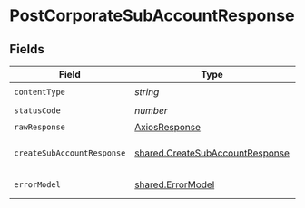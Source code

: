 # PostCorporateSubAccountResponse


## Fields

| Field                                                                              | Type                                                                               | Required                                                                           | Description                                                                        |
| ---------------------------------------------------------------------------------- | ---------------------------------------------------------------------------------- | ---------------------------------------------------------------------------------- | ---------------------------------------------------------------------------------- |
| `contentType`                                                                      | *string*                                                                           | :heavy_check_mark:                                                                 | N/A                                                                                |
| `statusCode`                                                                       | *number*                                                                           | :heavy_check_mark:                                                                 | N/A                                                                                |
| `rawResponse`                                                                      | [AxiosResponse](https://axios-http.com/docs/res_schema)                            | :heavy_minus_sign:                                                                 | N/A                                                                                |
| `createSubAccountResponse`                                                         | [shared.CreateSubAccountResponse](../../models/shared/createsubaccountresponse.md) | :heavy_minus_sign:                                                                 | Created sub-account ID                                                             |
| `errorModel`                                                                       | [shared.ErrorModel](../../models/shared/errormodel.md)                             | :heavy_minus_sign:                                                                 | Bad request                                                                        |
